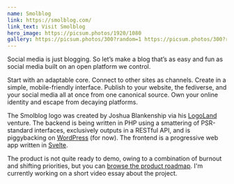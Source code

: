 ```yaml
---
name: Smolblog
link: https://smolblog.com/
link_text: Visit Smolblog
hero_image: https://picsum.photos/1920/1080
gallery: https://picsum.photos/300?random=1 https://picsum.photos/300?random=2 https://picsum.photos/300?random=3 https://picsum.photos/300?random=4 https://picsum.photos/300?random=5
---
```


Social media is just blogging. So let’s make a blog that’s as easy and fun as social media built on an open platform we
control.

Start with an adaptable core. Connect to other sites as channels. Create in a simple, mobile-friendly interface. Publish
to your website, the fediverse, and your social media all at once from one canonical source. Own your online identity
and escape from decaying platforms.

The Smolblog logo was created by Joshua Blankenship via his [LogoLand][ll] venture. The backend is being written in PHP
using a smattering of PSR-standard interfaces, exclusively outputs in a RESTful API, and is piggybacking on
[WordPress][wp] (for now). The frontend is a progressive web app written in [Svelte][svelte].

The product is not quite ready to demo, owing to a combination of burnout and shifting priorities, but you can [browse
the product roadmap][roadmap]. I'm currently working on a short video essay about the project.

[ll]: https://logoland.biz
[wp]: https://wordpress.org
[svelte]: https://svelte.dev
[roadmap]: https://eph.me/sbkanban
